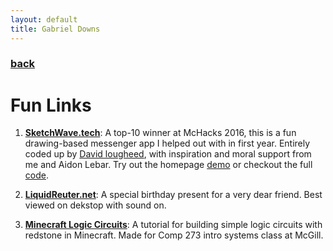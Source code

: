 ```yaml
---
layout: default
title: Gabriel Downs
---
```


### [back](./)
# Fun Links
1. **[SketchWave.tech](https://sketchwave.tech)**: A top-10 winner at McHacks 2016, this is a fun drawing-based messenger app I helped out with in first year. Entirely coded up by [David lougheed](https://github.com/davidlougheed), with inspiration and moral support from me and Aidon Lebar. Try out the homepage [demo](https://sketchwave.tech) or checkout the full [code](https://github.com/davidlougheed/sketchwave).

2. **[LiquidReuter.net](https://liquidreuter.net)**: A special birthday present for a very dear friend. Best viewed on dekstop with sound on.

3. **[Minecraft Logic Circuits](http://ogabriel.herokuapp.com/minecraft)**: A tutorial for building simple logic circuits with redstone in Minecraft. Made for Comp 273 intro systems class at McGill.
